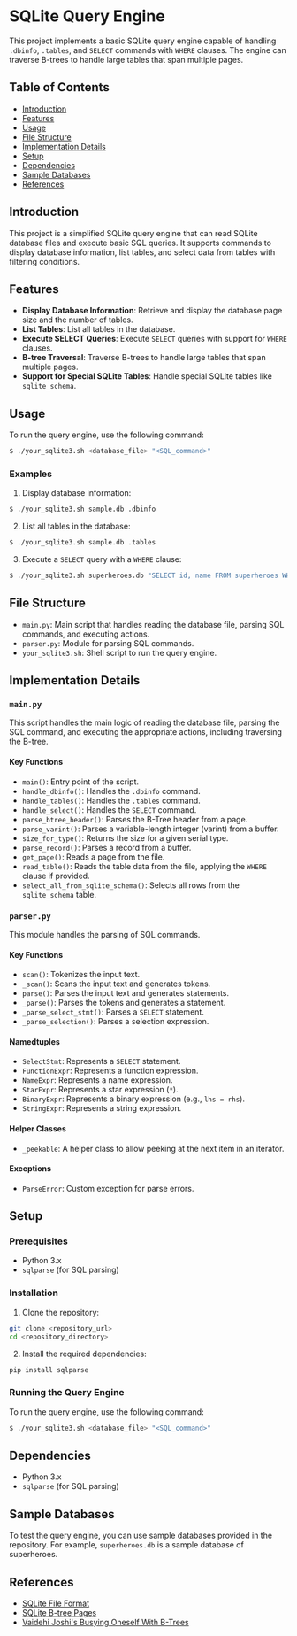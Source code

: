 
# SQLite Query Engine

This project implements a basic SQLite query engine capable of handling `.dbinfo`, `.tables`, and `SELECT` commands with `WHERE` clauses. The engine can traverse B-trees to handle large tables that span multiple pages.

## Table of Contents

- [Introduction](#introduction)
- [Features](#features)
- [Usage](#usage)
- [File Structure](#file-structure)
- [Implementation Details](#implementation-details)
- [Setup](#setup)
- [Dependencies](#dependencies)
- [Sample Databases](#sample-databases)
- [References](#references)

## Introduction

This project is a simplified SQLite query engine that can read SQLite database files and execute basic SQL queries. It supports commands to display database information, list tables, and select data from tables with filtering conditions.

## Features

- **Display Database Information**: Retrieve and display the database page size and the number of tables.
- **List Tables**: List all tables in the database.
- **Execute SELECT Queries**: Execute `SELECT` queries with support for `WHERE` clauses.
- **B-tree Traversal**: Traverse B-trees to handle large tables that span multiple pages.
- **Support for Special SQLite Tables**: Handle special SQLite tables like `sqlite_schema`.

## Usage

To run the query engine, use the following command:

```sh
$ ./your_sqlite3.sh <database_file> "<SQL_command>"
```

### Examples

1. Display database information:

```sh
$ ./your_sqlite3.sh sample.db .dbinfo
```

2. List all tables in the database:

```sh
$ ./your_sqlite3.sh sample.db .tables
```

3. Execute a `SELECT` query with a `WHERE` clause:

```sh
$ ./your_sqlite3.sh superheroes.db "SELECT id, name FROM superheroes WHERE eye_color = 'Pink Eyes'"
```

## File Structure

- `main.py`: Main script that handles reading the database file, parsing SQL commands, and executing actions.
- `parser.py`: Module for parsing SQL commands.
- `your_sqlite3.sh`: Shell script to run the query engine.

## Implementation Details

### `main.py`

This script handles the main logic of reading the database file, parsing the SQL command, and executing the appropriate actions, including traversing the B-tree.

#### Key Functions

- `main()`: Entry point of the script.
- `handle_dbinfo()`: Handles the `.dbinfo` command.
- `handle_tables()`: Handles the `.tables` command.
- `handle_select()`: Handles the `SELECT` command.
- `parse_btree_header()`: Parses the B-Tree header from a page.
- `parse_varint()`: Parses a variable-length integer (varint) from a buffer.
- `size_for_type()`: Returns the size for a given serial type.
- `parse_record()`: Parses a record from a buffer.
- `get_page()`: Reads a page from the file.
- `read_table()`: Reads the table data from the file, applying the `WHERE` clause if provided.
- `select_all_from_sqlite_schema()`: Selects all rows from the `sqlite_schema` table.

### `parser.py`

This module handles the parsing of SQL commands.

#### Key Functions

- `scan()`: Tokenizes the input text.
- `_scan()`: Scans the input text and generates tokens.
- `parse()`: Parses the input text and generates statements.
- `_parse()`: Parses the tokens and generates a statement.
- `_parse_select_stmt()`: Parses a `SELECT` statement.
- `_parse_selection()`: Parses a selection expression.

#### Namedtuples

- `SelectStmt`: Represents a `SELECT` statement.
- `FunctionExpr`: Represents a function expression.
- `NameExpr`: Represents a name expression.
- `StarExpr`: Represents a star expression (`*`).
- `BinaryExpr`: Represents a binary expression (e.g., `lhs = rhs`).
- `StringExpr`: Represents a string expression.

#### Helper Classes

- `_peekable`: A helper class to allow peeking at the next item in an iterator.

#### Exceptions

- `ParseError`: Custom exception for parse errors.

## Setup

### Prerequisites

- Python 3.x
- `sqlparse` (for SQL parsing)

### Installation

1. Clone the repository:

```sh
git clone <repository_url>
cd <repository_directory>
```

2. Install the required dependencies:

```sh
pip install sqlparse
```

### Running the Query Engine

To run the query engine, use the following command:

```sh
$ ./your_sqlite3.sh <database_file> "<SQL_command>"
```

## Dependencies

- Python 3.x
- `sqlparse` (for SQL parsing)

## Sample Databases

To test the query engine, you can use sample databases provided in the repository. For example, `superheroes.db` is a sample database of superheroes.

## References

- [SQLite File Format](https://www.sqlite.org/fileformat.html)
- [SQLite B-tree Pages](https://www.sqlite.org/fileformat2.html#btree)
- [Vaidehi Joshi's Busying Oneself With B-Trees](https://medium.com/basecs/busying-oneself-with-b-trees-3c6f3f1f3f16)



